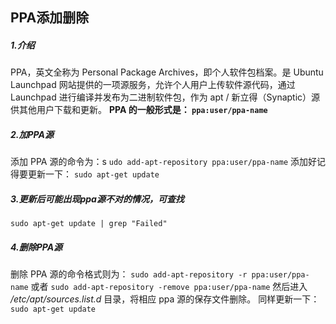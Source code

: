 ## PPA添加删除
##### 1.介绍
PPA，英文全称为 Personal Package Archives，即个人软件包档案。是 Ubuntu Launchpad 网站提供的一项源服务，允许个人用户上传软件源代码，通过 Launchpad 进行编译并发布为二进制软件包，作为 apt / 新立得（Synaptic）源供其他用户下载和更新。
**PPA 的一般形式是： `ppa:user/ppa-name`**
##### 2.加PPA源
添加 PPA 源的命令为：s
`udo add-apt-repository ppa:user/ppa-name`
添加好记得要更新一下：
`sudo apt-get update`
##### 3.更新后可能出现ppa源不对的情况，可查找
`sudo apt-get update | grep "Failed"`
##### 4.删除PPA源
删除 PPA 源的命令格式则为：
`sudo add-apt-repository -r ppa:user/ppa-name` 或者
`sudo add-apt-repository -remove ppa:user/ppa-name`
然后进入 */etc/apt/sources.list.d* 目录，将相应 ppa 源的保存文件删除。
同样更新一下：
`sudo apt-get update`